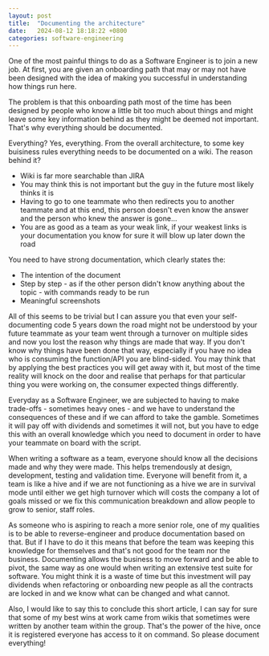 ```yaml
---
layout: post
title:  "Documenting the architecture"
date:   2024-08-12 18:18:22 +0800
categories: software-engineering
---
```

One of the most painful things to do as a Software Engineer is to join a new job. At first, you are given an onboarding path that may or may not have been designed with the idea of making you successful in understanding how things run here. 

The problem is that this onboarding path most of the time has been designed by people who know a little bit too much about things and might leave some key information behind as they might be deemed not important. That's why everything should be documented. 

Everything? Yes, everything. From the overall architecture, to some key buisiness rules everything needs to be documented
on a wiki. The reason behind it?
- Wiki is far more searchable than JIRA
- You may think this is not important but the guy in the future most likely thinks it is
- Having to go to one teammate who then redirects you to another teammate and at this end, this person doesn't even know the answer and the person who knew the answer is gone... 
- You are as good as a team as your weak link, if your weakest links is your documentation you know for sure it will blow up later down the road

You need to have strong documentation, which clearly states the:
- The intention of the document
- Step by step - as if the other person didn't know anything about the topic - with commands ready to be run
- Meaningful screenshots 

All of this seems to be trivial but I can assure you that even your self-documenting code 5 years down the road might not be understood by your future teammate as your
team went through a turnover on multiple sides and now you lost the reason why things are made that way. If you don't know why things have been done that way, especially if you have no idea who is consuming the function/API you are blind-sided. You may think that by applying the best practices you will get away with it, but most of the time reality will knock on the door and realise that perhaps for that particular thing you were working on, the consumer expected things differently. 

Everyday as a Software Engineer, we are subjected to having to make trade-offs - sometimes heavy ones - and we have to understand the consequences of these and if we can afford to take the gamble. Sometimes it will pay off with dividends and sometimes it will not, but you have to edge this with an overall knowledge which you need to document in order to have your teammate on board with the script. 

When writing a software as a team, everyone should know all the decisions made and why they were made. This helps tremendously at design, development, testing and validation time. Everyone will benefit from it, a team is like a hive and if we are not functioning as a hive we are in survival mode until either we get high turnover which will costs the company a lot of goals missed or we fix this communication breakdown and allow people to grow to senior, staff roles. 

As someone who is aspiring to reach a more senior role, one of my qualities is to be able to reverse-engineer and produce documentation based on that. But if I have to do it this means that before the team was keeping this knowledge for themselves and that's not good for the team nor the business. Documenting allows the business to move forward and be able to pivot, the same way as one would when writing an extensive test suite for software. You might think it is a waste of time but this investment will pay dividends when refactoring or onboarding new people as all the contracts are locked in and we know what can be changed and what cannot. 

Also, I would like to say this to conclude this short article, I can say for sure that some of my best wins at work came from wikis that sometimes were written by another team within the group. That's the power of the hive, once it is registered everyone has access to it on command. So please document everything!